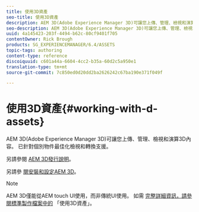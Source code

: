 ```yaml
---
title: 使用3D資產
seo-title: 使用3D資產
description: AEM 3D(Adobe Experience Manager 3D)可讓您上傳、管理、檢視和演算3D內容。 已針對個別物件最佳化檢視和轉換支援。
seo-description: AEM 3D(Adobe Experience Manager 3D)可讓您上傳、管理、檢視和演算3D內容。 已針對個別物件最佳化檢視和轉換支援。
uuid: 4a145423-203f-4494-b62c-80cf9401f705
contentOwner: Rick Brough
products: SG_EXPERIENCEMANAGER/6.4/ASSETS
topic-tags: authoring
content-type: reference
discoiquuid: c601a44a-6604-4cc2-b35a-60d2c5a950e1
translation-type: tm+mt
source-git-commit: 7c850ed0d20dd2ba2626242c67ba190e371f049f

---
```



# 使用3D資產{#working-with-d-assets}

AEM 3D(Adobe Experience Manager 3D)可讓您上傳、管理、檢視和演算3D內容。 已針對個別物件最佳化檢視和轉換支援。

另請參閱 [AEM 3D發行說明](/help/release-notes/aem3d-release-notes.md)。

另請參 [閱安裝和設定AEM 3D](/help/assets/install-config-3d.md)。

>[!NOTE]
>
>AEM 3D僅能從AEM touch UI使用，而非傳統UI使用。 如需 [完整詳細資訊，請參閱標準製作檔案中的](/help/assets/assets-3d.md) 「使用3D資產」。

